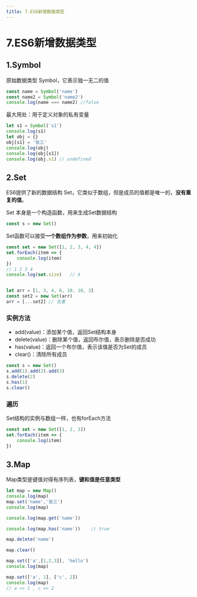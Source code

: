 ```yaml
---
title: 7.ES6新增数据类型
---
```

# 7.ES6新增数据类型

## 1.Symbol

原始数据类型 Symbol，它表示独一无二的值

```javascript
const name = Symbol('name')
const name2 = Symbol('name2')
console.log(name === name2)	//false
```

最大用处：用于定义对象的私有变量

```javascript
let s1 = Symbol('s1')
console.log(s1)
let obj = {}
obj[s1] = '张三'
console.log(obj)
console.log(obj[s1])
console.log(obj.s1)	// undefined
```



## 2.Set

ES6提供了新的数据结构 Set，它类似于数组，但是成员的值都是唯一的，**没有重复的值**。

Set 本身是一个构造函数，用来生成Set数据结构

```javascript
const s = new Set()
```

Set函数可以接受**一个数组作为参数**，用来初始化

```javascript
const set = new Set([1, 2, 3, 4, 4])
set.forEach(item => {
    console.log(item)
})
// 1 2 3 4
console.log(set.size)	// 4


let arr = [1, 3, 4, 6, 10, 10, 3]
const set2 = new Set(arr)
arr = [...set2]	// 去重
```



### 实例方法

- add(value)：添加某个值，返回Set结构本身
- delete(value)：删除某个值，返回布尔值，表示删除是否成功
- has(value)：返回一个布尔值，表示该值是否为Set的成员
- clear()：清除所有成员

```javascript
const s = new Set()
s.add(1).add(2).add(3)
s.delete(2)
s.has(1)
s.clear()
```

### 遍历

Set结构的实例与数组一样，也有forEach方法

```javascript
const set = new Set([1, 2, 3])
set.forEach(item => {
	console.log(item)
})
```



## 3.Map

Map类型是键值对得有序列表，**键和值是任意类型**

```javascript
let map = new Map()
console.log(map)
map.set('name','张三')
console.log(map)

console.log(map.get('name'))

console.log(map.has('name'))	// true

map.delete('name')

map.clear()
```

```javascript
map.set(['a',[1,2,3]], 'hello')
console.log(map)

map.set(['a', 1], ['c', 2])
console.log(map)
// a => 1 , c => 2
```
